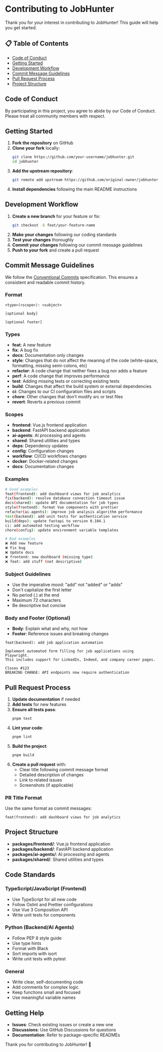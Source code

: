 # Contributing to JobHunter

Thank you for your interest in contributing to JobHunter! This guide will help you get started.

## 📋 Table of Contents

- [Code of Conduct](#code-of-conduct)
- [Getting Started](#getting-started)
- [Development Workflow](#development-workflow)
- [Commit Message Guidelines](#commit-message-guidelines)
- [Pull Request Process](#pull-request-process)
- [Project Structure](#project-structure)

## Code of Conduct

By participating in this project, you agree to abide by our Code of Conduct. Please treat all community members with respect.

## Getting Started

1. **Fork the repository** on GitHub
2. **Clone your fork** locally:
   ```bash
   git clone https://github.com/your-username/jobhunter.git
   cd jobhunter
   ```
3. **Add the upstream repository**:
   ```bash
   git remote add upstream https://github.com/original-owner/jobhunter.git
   ```
4. **Install dependencies** following the main README instructions

## Development Workflow

1. **Create a new branch** for your feature or fix:
   ```bash
   git checkout -b feat/your-feature-name
   ```
2. **Make your changes** following our coding standards
3. **Test your changes** thoroughly
4. **Commit your changes** following our commit message guidelines
5. **Push to your fork** and create a pull request

## Commit Message Guidelines

We follow the [Conventional Commits](https://www.conventionalcommits.org/) specification. This ensures a consistent and readable commit history.

### Format

```
<type>(<scope>): <subject>

[optional body]

[optional footer]
```

### Types

- **feat**: A new feature
- **fix**: A bug fix
- **docs**: Documentation only changes
- **style**: Changes that do not affect the meaning of the code (white-space, formatting, missing semi-colons, etc)
- **refactor**: A code change that neither fixes a bug nor adds a feature
- **perf**: A code change that improves performance
- **test**: Adding missing tests or correcting existing tests
- **build**: Changes that affect the build system or external dependencies
- **ci**: Changes to our CI configuration files and scripts
- **chore**: Other changes that don't modify src or test files
- **revert**: Reverts a previous commit

### Scopes

- **frontend**: Vue.js frontend application
- **backend**: FastAPI backend application
- **ai-agents**: AI processing and agents
- **shared**: Shared utilities and types
- **deps**: Dependency updates
- **config**: Configuration changes
- **workflow**: CI/CD workflows changes
- **docker**: Docker-related changes
- **docs**: Documentation changes

### Examples

```bash
# Good examples
feat(frontend): add dashboard views for job analytics
fix(backend): resolve database connection timeout issue
docs(shared): update API documentation for job types
style(frontend): format Vue components with prettier
refactor(ai-agents): improve job analysis algorithm performance
test(backend): add unit tests for authentication service
build(deps): update fastapi to version 0.104.1
ci: add automated testing workflow
chore(config): update environment variable templates

# Bad examples
❌ Add new feature
❌ Fix bug
❌ Update docs
❌ frontend: new dashboard (missing type)
❌ feat: add stuff (not descriptive)
```

### Subject Guidelines

- Use the imperative mood: "add" not "added" or "adds"
- Don't capitalize the first letter
- No period (.) at the end
- Maximum 72 characters
- Be descriptive but concise

### Body and Footer (Optional)

- **Body**: Explain what and why, not how
- **Footer**: Reference issues and breaking changes

```
feat(backend): add job application automation

Implement automated form filling for job applications using Playwright.
This includes support for LinkedIn, Indeed, and company career pages.

Closes #123
BREAKING CHANGE: API endpoints now require authentication
```

## Pull Request Process

1. **Update documentation** if needed
2. **Add tests** for new features
3. **Ensure all tests pass**:
   ```bash
   pnpm test
   ```
4. **Lint your code**:
   ```bash
   pnpm lint
   ```
5. **Build the project**:
   ```bash
   pnpm build
   ```
6. **Create a pull request** with:
   - Clear title following commit message format
   - Detailed description of changes
   - Link to related issues
   - Screenshots (if applicable)

### PR Title Format

Use the same format as commit messages:

```
feat(frontend): add dashboard views for job analytics
```

## Project Structure

- **packages/frontend/**: Vue.js frontend application
- **packages/backend/**: FastAPI backend application
- **packages/ai-agents/**: AI processing and agents
- **packages/shared/**: Shared utilities and types

## Code Standards

### TypeScript/JavaScript (Frontend)

- Use TypeScript for all new code
- Follow Oxlint and Prettier configurations
- Use Vue 3 Composition API
- Write unit tests for components

### Python (Backend/AI Agents)

- Follow PEP 8 style guide
- Use type hints
- Format with Black
- Sort imports with isort
- Write unit tests with pytest

### General

- Write clear, self-documenting code
- Add comments for complex logic
- Keep functions small and focused
- Use meaningful variable names

## Getting Help

- **Issues**: Check existing issues or create a new one
- **Discussions**: Use GitHub Discussions for questions
- **Documentation**: Refer to package-specific READMEs

Thank you for contributing to JobHunter! 🚀
